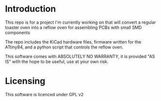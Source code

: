 # Introduction

This repo is for a project I'm currently working on that will convert a regular toaster oven into a reflow oven for assembling PCBs with small SMD components

The repo includes the KiCad hardware files, firmware written for the ATtiny84, and a python script that controls the reflow oven.

This software comes with ABSOLUTELY NO WARRANTY, it is provided "AS IS" with the hope to be useful, use at your own risk.

# Licensing

This software is licenced under GPL v2